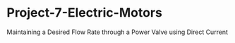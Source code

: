 # Project-7-Electric-Motors
Maintaining a Desired Flow Rate through a Power Valve using Direct Current
